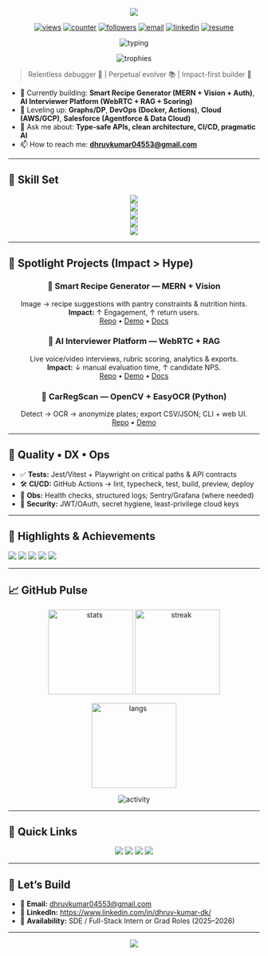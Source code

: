 <!-- ⭐ Ultra-Modern, Recruiter-Optimized GitHub Profile README (Drop-in) ⭐ -->
<!-- Replace links/usernames where needed. Paste this as README.md in a repo named exactly your username. -->

<!-- ====== HERO / BANNER (auto light/dark) ====== -->
<p align="center">
  <picture>
    <!-- Dark -->
    <source media="(prefers-color-scheme: dark)" srcset="https://capsule-render.vercel.app/api?type=venom&height=260&color=0:0b1220,100:0f172a&fontColor=E5E7EB&text=Dhruv%20Kumar&fontSize=72&fontAlignY=40&desc=Full-Stack%20Developer%20%7C%20Cloud%20%26%20AI%20%7C%20GATE%20CS%202026&descSize=18&descAlignY=65&animation=fadeIn" />
    <!-- Light -->
    <img src="https://capsule-render.vercel.app/api?type=venom&height=260&color=0:f0f9ff,100:eff6ff&fontColor=0f172a&text=Dhruv%20Kumar&fontSize=72&fontAlignY=40&desc=Full-Stack%20Developer%20%7C%20Cloud%20%26%20AI%20%7C%20GATE%20CS%202026&descSize=18&descAlignY=65&animation=fadeIn" />
  </picture>
</p>

<!-- ====== QUICK GLANCE / SOCIALS ====== -->
<p align="center">
  <a href="https://github.com/dhruvkum7"><img src="https://komarev.com/ghpvc/?username=dhruvkum7&label=Profile%20Views&color=0ea5b6" alt="views"/></a>
  <a href="https://visitcount.itsvg.in"><img src="https://visitcount.itsvg.in/api?id=dhruvkum7&label=VIEWS&color=0&icon=0&pretty=true" alt="counter"/></a>
  <a href="https://github.com/dhruvkum7?tab=followers"><img src="https://img.shields.io/github/followers/dhruvkum7?style=flat&logo=github" alt="followers"/></a>
  <a href="mailto:dhruvkumar04553@gmail.com"><img src="https://img.shields.io/badge/Email-Contact%20Me-0ea5e9?logo=gmail&logoColor=white" alt="email"/></a>
  <a href="https://www.linkedin.com/in/dhruv-kumar-dk/"><img src="https://img.shields.io/badge/LinkedIn-Connect-0a66c2?logo=linkedin&logoColor=white" alt="linkedin"/></a>
  <a href="https://drive.google.com/file/d/1_dEyNSl3cSt0QG3Km0NzJpn2SizIhG2-/view?usp=drive_link"><img src="https://img.shields.io/badge/Resume-View%20PDF-16a34a?logo=googledrive&logoColor=white" alt="resume"/></a>
</p>

<!-- ====== MINI INTRO (typing line) ====== -->
<p align="center">
  <img src="https://readme-typing-svg.herokuapp.com?font=Inter&weight=700&size=20&duration=2500&pause=600&center=true&vCenter=true&width=950&lines=I+ship+production-ready+MERN+apps+%E2%80%94+end+to+end;TypeScript%2FReact%20%7C%20Node%2FExpress%20%7C%20MongoDB%2FPostgres;AWS%2FGCP%20%7C%20Docker%20%7C%20GitHub%20Actions%20%7C%20OpenCV%2FAI" alt="typing"/>
</p>

<!-- ====== PROFILE BADGES / TROPHIES ====== -->
<p align="center">
  <img src="https://github-profile-trophy.vercel.app/?username=dhruvkum7&theme=algolia&no-frame=true&no-bg=true&column=6" alt="trophies"/>
</p>

<!-- ====== ABOUT SHORT ====== -->
> Relentless debugger 🔧 | Perpetual evolver 📚 | Impact-first builder 🚀

- 🔭 Currently building: **Smart Recipe Generator (MERN + Vision + Auth)**, **AI Interviewer Platform (WebRTC + RAG + Scoring)**  
- 🌱 Leveling up: **Graphs/DP**, **DevOps (Docker, Actions)**, **Cloud (AWS/GCP)**, **Salesforce (Agentforce & Data Cloud)**  
- 💬 Ask me about: **Type-safe APIs, clean architecture, CI/CD, pragmatic AI**  
- 📫 How to reach me: **dhruvkumar04553@gmail.com**

---

## 🧰 Skill Set
<p align="center">
  <img src="https://skillicons.dev/icons?i=ts,js,react,next,redux,vite,tailwind,html,css,figma,materialui,threejs&perline=12" />
  <br/>
  <img src="https://skillicons.dev/icons?i=nodejs,express,postgres,mongodb,redis,prisma,graphql,postman&perline=12" />
  <br/>
  <img src="https://skillicons.dev/icons?i=python,opencv,tensorflow,pytorch,sklearn,fastapi,flask,java,cpp&perline=12" />
  <br/>
  <img src="https://skillicons.dev/icons?i=aws,gcp,docker,nginx,vercel,netlify,cloudflare,githubactions,git,linux,bash&perline=12" />
  <br/>
  <img src="https://skillicons.dev/icons?i=jest,vitest,playwright,cypress,storybook&perline=12" />
</p>

---

## 🚀 Spotlight Projects (Impact > Hype)
<div align="center">

### 🍳 Smart Recipe Generator — MERN + Vision
Image → recipe suggestions with pantry constraints & nutrition hints.  
**Impact:** ↑ Engagement, ↑ return users.  
[Repo](#) • [Demo](#) • [Docs](#)

### 🧠 AI Interviewer Platform — WebRTC + RAG
Live voice/video interviews, rubric scoring, analytics & exports.  
**Impact:** ↓ manual evaluation time, ↑ candidate NPS.  
[Repo](#) • [Demo](#) • [Docs](#)

### 🔎 CarRegScan — OpenCV + EasyOCR (Python)
Detect → OCR → anonymize plates; export CSV/JSON; CLI + web UI.  
[Repo](#) • [Demo](#)
</div>

---

## 🧪 Quality • DX • Ops
- ✅ **Tests:** Jest/Vitest + Playwright on critical paths & API contracts  
- 🛠 **CI/CD:** GitHub Actions → lint, typecheck, test, build, preview, deploy  
- 🔭 **Obs:** Health checks, structured logs; Sentry/Grafana (where needed)  
- 🔐 **Security:** JWT/OAuth, secret hygiene, least-privilege cloud keys  

---

## 🏅 Highlights & Achievements
<p>
  <img src="https://img.shields.io/badge/Cert-Salesforce%20Agentforce-0ea5e9" />
  <img src="https://img.shields.io/badge/Cert-Data%20Cloud-0ea5e9" />
  <img src="https://img.shields.io/badge/Cloud-AWS%2FGCP-f59e0b" />
  <img src="https://img.shields.io/badge/Open%20Source-PRs%20Merged-16a34a" />
  <img src="https://img.shields.io/badge/Community-Talks%2FHackathons-8b5cf6" />
</p>

---

## 📈 GitHub Pulse
<p align="center">
  <img height="170" src="https://github-readme-stats.vercel.app/api?username=dhruvkum7&show_icons=true&rank_icon=github&hide_border=true&theme=tokyonight" alt="stats"/>
  <img height="170" src="https://github-readme-streak-stats.herokuapp.com/?user=dhruvkum7&hide_border=true&theme=tokyonight" alt="streak"/>
</p>
<p align="center">
  <img height="170" src="https://github-readme-stats.vercel.app/api/top-langs/?username=dhruvkum7&layout=compact&hide_border=true&theme=tokyonight" alt="langs"/>
</p>

<!-- Optional: activity graph (needs service uptime) -->
<p align="center">
  <img src="https://github-readme-activity-graph.vercel.app/graph?username=dhruvkum7&theme=react-dark&hide_border=true&area=true" alt="activity"/>
</p>

---

## 🧭 Quick Links
<p align="center">
  <a href="https://dev.to/"><img src="https://img.shields.io/badge/dev.to-Articles-0a0a0a?logo=dev.to" /></a>
  <a href="https://www.linkedin.com/in/dhruv-kumar-dk/"><img src="https://img.shields.io/badge/LinkedIn-Messages-0a66c2?logo=linkedin&logoColor=white" /></a>
  <a href="mailto:dhruvkumar04553@gmail.com"><img src="https://img.shields.io/badge/Gmail-Email%20Me-d14836?logo=gmail&logoColor=white" /></a>
  <a href="https://github.com/dhruvkum7?tab=repositories"><img src="https://img.shields.io/badge/Repos-Explore-1f6feb?logo=github" /></a>
</p>

---

## 🤝 Let’s Build
- 📧 **Email:** dhruvkumar04553@gmail.com  
- 💼 **LinkedIn:** https://www.linkedin.com/in/dhruv-kumar-dk/  
- 🔎 **Availability:** SDE / Full-Stack Intern or Grad Roles (2025–2026)

---

<!-- ====== FOOTER WAVE ====== -->
<p align="center">
  <img src="https://capsule-render.vercel.app/api?type=wave&height=120&color=0:111827,100:0f172a&section=footer&reversal=true" />
</p>

<!--
Tips:
1) Pin 3–6 flagship repos with /docs (arch, API), demo GIFs, and one-click deploy badges.
2) Keep commit messages clean; prefer small, reviewable PRs.
3) Update impact bullets with real metrics as you gather them.
-->

